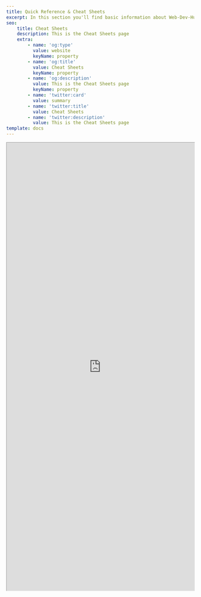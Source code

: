 ```yaml
---
title: Quick Reference & Cheat Sheets
excerpt: In this section you'll find basic information about Web-Dev-Hub and how to use it.
seo:
    title: Cheat Sheets
    description: This is the Cheat Sheets page
    extra:
        - name: 'og:type'
          value: website
          keyName: property
        - name: 'og:title'
          value: Cheat Sheets
          keyName: property
        - name: 'og:description'
          value: This is the Cheat Sheets page
          keyName: property
        - name: 'twitter:card'
          value: summary
        - name: 'twitter:title'
          value: Cheat Sheets
        - name: 'twitter:description'
          value: This is the Cheat Sheets page
template: docs
---
```


<iframe src="https://inspiring-jennings-d14689.netlify.app/" height="1600px" width="100%" style="zoom:0.75;align-self:center;"></iframe>
